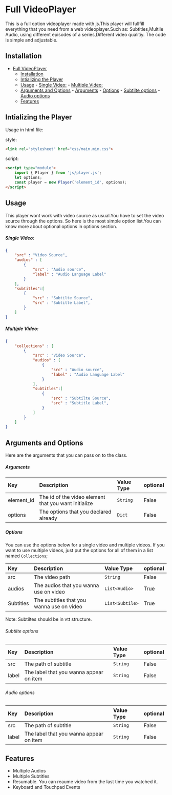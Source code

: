 # Full VideoPlayer
 
<div>
This is a full option videoplayer made with js.This player will fullfill
everything that you need from a web videoplayer.Such as: Subtitles,Multile Audio,
using different episodes of a series,Different video qualitiy.
The code is simple and adjustable.

## Installation
- [Full VideoPlayer](#full-videoplayer)
  - [Installation](#installation)
  - [Intializing the Player](#intializing-the-player)
  - [Usage](#usage)
        - [Single Video:](#single-video)
        - [Multiple Video:](#multiple-video)
  - [Arguments and Options](#arguments-and-options)
        - [Arguments](#arguments)
        - [Options](#options)
          - [Subtilte options](#subtilte-options)
          - [Audio options](#audio-options)
  - [Features](#features)

## Intializing the Player
Usage in html file:

style:
```html
<link rel="stylesheet" href="css/main.min.css">
```
script:
```html
<script type="module">
    import { Player } from 'js/player.js';
    let options;
    const player = new Player('element_id', options);
</script>
```

## Usage
This player wont work with video source as usual.You have to set the video source through the options. So here is the most simple option list.You can know more about optional options in options section.

##### Single Video:

```json
{
    "src" : "Video Source",
    "audios" : [
        {   
            "src" : "Audio source",
            "label" : "Audio Language Label"
        }
    ], 
    "subtitles":[
        {
            "src" : "Subtilte Source",
            "src" : "Subtitle Label",
        }
    ]
}
```

##### Multiple Video:
```json
{
    "collections" : [
        {
            "src" : "Video Source",
            "audios" : [
                {   
                    "src" : "Audio source",
                    "label" : "Audio Language Label"
                }
            ], 
            "subtitles":[
                {
                    "src" : "Subtilte Source",
                    "src" : "Subtitle Label",
                }
            ]
        }
    ]
}
```


## Arguments and Options 
Here are the arguments that you can pass on to the class.

##### Arguments
| Key              | Description                                          | Value Type  | optional |
|:---------------- | :----------------------------------------------------|:------------|:---------|
| element_id       | The id of the video element that you want initialize | `String`    | False    |
| options          | The options that you declared already                | `Dict`      | False    |

##### Options
You can use the options below for a single video and multiple videos. If you want to use multiple videos,
just put the options for all of them in a list named `Collections`;

| Key              | Description                                          | Value Type     | optional |
|:---------------- | :----------------------------------------------------|:---------------|:---------|
| src              | The video path                                       | `String`       | False    |
| audios           | The audios that you wanna use on video               | `List<Audio>`  | True     |
| Subtitles        | The subtitles that you wanna use on video            | `List<Subtile>`| True     |

Note: Subtiltes should be in vtt structure.

###### Subtilte options
| Key              | Description                                          | Value Type  | optional |
|:---------------- | :----------------------------------------------------|:------------|:---------|
| src              | The path of subtitle                                 | `String`    | False    |
| label            | The label that you wanna appear on item              | `String`    | False    |

###### Audio options
| Key              | Description                                          | Value Type  | optional |
|:---------------- | :----------------------------------------------------|:------------|:---------|
| src              | The path of subtitle                                 | `String`    | False    |
| label            | The label that you wanna appear on item              | `String`    | False    |


## Features
- Multiple Audios
- Multiple Subtitles
- Resumable. You can reaume video from the last time you watched it.
- Keyboard and Touchpad Events